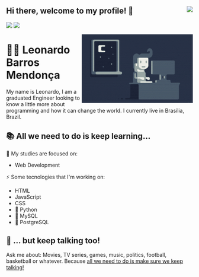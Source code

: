 ## Hi there, welcome to my profile! 👋 <img align='right' src="https://komarev.com/ghpvc/?username=leobmend&style=flat-square"  />

[<img src="https://img.shields.io/badge/-LinkedIn-blue?style=flat-square&logo=Linkedin&logoColor=white" />](https://www.linkedin.com/in/leonardobmendonca/) [<img src="https://img.shields.io/badge/Gmail-red?style=flat-square&logo=Gmail&logoColor=white" />](mailto:leo.bmendonca@gmail.com)



<img alt="Night Coding" src="https://raw.githubusercontent.com/AVS1508/AVS1508/master/assets/Night-Coding.gif" align="right"/>

# :man_technologist: Leonardo Barros Mendonça 

My name is Leonardo, I am a graduated Engineer looking to know a little more about programming and how it can change the world. I currently live in Brasília, Brazil.

## :books: All we need to do is keep learning...

 :dart: My studies are focused on:  
* Web Development

:zap: Some tecnologies that I'm working on:
* HTML
* JavaScript
* CSS
* :snake: Python
* :dolphin: MySQL
* :elephant: PostgreSQL

## :speech_balloon: ... but keep talking too!

Ask me about: Movies, TV series, games, music, politics, football, basketball or whatever. Because [all we need to do is make sure we keep talking!](https://www.youtube.com/watch?v=wbOTkDn49qI)
